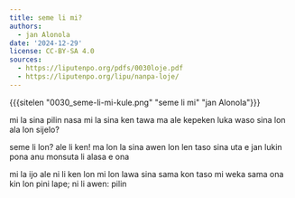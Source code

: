 ```yaml
---
title: seme li mi?
authors:
  - jan Alonola
date: '2024-12-29'
license: CC-BY-SA 4.0
sources:
  - https://liputenpo.org/pdfs/0030loje.pdf
  - https://liputenpo.org/lipu/nanpa-loje/
---
```

{{{sitelen "0030_seme-li-mi-kule.png" "seme li mi" "jan Alonola"}}}

mi la sina pilin nasa
mi la sina ken tawa 
ma ale kepeken luka waso
sina lon ala lon sijelo?

seme li lon? ale li ken!
ma lon la sina awen lon len
taso sina uta e jan lukin pona
anu monsuta li alasa e ona

mi la ijo ale ni li ken lon
mi lon lawa sina sama kon
taso mi weka sama ona kin
lon pini lape; ni li awen: pilin
